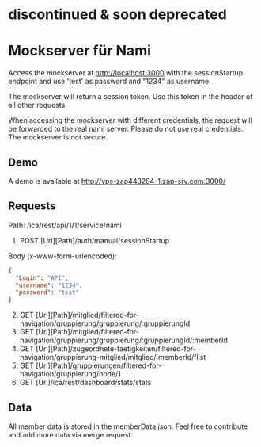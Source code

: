 # discontinued & soon deprecated 


# Mockserver für Nami

Access the mockserver at <http://localhost:3000> with the sessionStartup endpoint and use 'test' as password and "1234" as username.

The mockserver will return a session token. Use this token in the header of all other requests.

When accessing the mockserver with different credentials, the request will be forwarded to the real nami server. Please do not use real credentials. The mockserver is not secure.

## Demo

A demo is available at <http://vps-zap443284-1.zap-srv.com:3000/>

## Requests

Path: /ica/rest/api/1/1/service/nami

1. POST [Url][Path]/auth/manual/sessionStartup

Body (x-www-form-urlencoded):

``` json
{
  "Login": "API",
  "username": "1234",
  "password": "test"
}
```

2. GET [Url][Path]/mitglied/filtered-for-navigation/gruppierung/gruppierung/:gruppierungId
2. GET [Url][Path]/mitglied/filtered-for-navigation/gruppierung/gruppierung/:gruppierungId/:memberId
2. GET [Url][Path]/zugeordnete-taetigkeiten/filtered-for-navigation/gruppierung-mitglied/mitglied/:memberId/flist
2. GET [Url][Path]/gruppierungen/filtered-for-navigation/gruppierung/node/1
2. GET [Url]/ica/rest/dashboard/stats/stats

## Data

All member data is stored in the memberData.json. Feel free to contribute and add more data via merge request.
